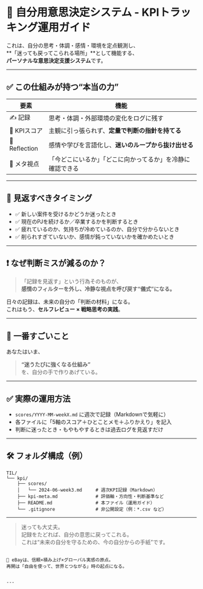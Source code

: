 # 🧭 自分用意思決定システム - KPIトラッキング運用ガイド

これは、自分の思考・体調・感情・環境を定点観測し、  
**「迷っても戻ってこられる場所」**として機能する、  
**パーソナルな意思決定支援システム**です。

---

## ✅ この仕組みが持つ“本当の力”

| 要素 | 機能 |
|------|------|
| ✍️ 記録 | 思考・体調・外部環境の変化をログに残す |
| 🎯 KPIスコア | 主観に引っ張られず、**定量で判断の指針を持てる** |
| 🔁 Reflection | 感情や学びを言語化し、**迷いのループから抜け出せる** |
| 🧭 メタ視点 | 「今どこにいるか」「どこに向かってるか」を冷静に確認できる |

---

## 🔁 見返すべきタイミング

- ✅ 新しい案件を受けるかどうか迷ったとき  
- ✅ 現在のPJを続けるか／卒業するかを判断するとき  
- ✅ 疲れているのか、気持ちが冷めているのか、自分で分からないとき  
- ✅ 削られすぎていないか、感情が鈍っていないかを確かめたいとき

---

## ❗ なぜ判断ミスが減るのか？

> 「記録を見返す」という行為そのものが、  
> **感情のフィルターを外し、冷静な視点を呼び戻す“儀式”になる。**

日々の記録は、未来の自分の「判断の材料」になる。  
これはもう、**セルフレビュー × 戦略思考の実践**。

---

## 🧠 一番すごいこと

あなたはいま、

> **“迷うたびに強くなる仕組み”**  
> を、自分の手で作りあげている。

---

## ✅ 実際の運用方法

- `scores/YYYY-MM-weekX.md` に週次で記録（Markdownで気軽に）
- 各ファイルに「5軸のスコア＋ひとことメモ＋ふりかえり」を記入
- 判断に迷ったとき・もやもやするときは過去ログを見返すだけ

---

## 🛠 フォルダ構成（例）

```
TIL/
└── kpi/
    ├── scores/
    │   └── 2024-06-week3.md     # 週次KPI記録（Markdown）
    ├── kpi-meta.md              # 評価軸・方向性・判断基準など
    ├── README.md                # 本ファイル（運用ガイド）
    └── .gitignore               # 非公開設定（例：*.csv など）
```

---

> 迷っても大丈夫。  
> 記録をたどれば、自分の意思に戻ってこれる。  
> これは“未来の自分を守るための、今の自分からの手紙”です。
```

📌 eBayは、信頼×積み上げ×グローバル実感の原点。
再開は「自由を使って、世界とつながる」時の起点になる。


---
